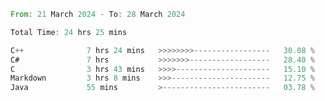 <!--<div align=center><img src="https://leetcard.jacoblin.cool/CalvinWan0101"></div>-->

<!--START_SECTION:waka-->

```rust
From: 21 March 2024 - To: 28 March 2024

Total Time: 24 hrs 25 mins

C++              7 hrs 24 mins   >>>>>>>>-----------------   30.08 %
C#               7 hrs           >>>>>>>------------------   28.40 %
C                3 hrs 43 mins   >>>>---------------------   15.10 %
Markdown         3 hrs 8 mins    >>>----------------------   12.75 %
Java             55 mins         >------------------------   03.78 %
```

<!--END_SECTION:waka-->
